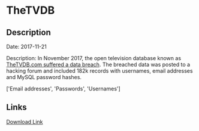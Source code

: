 # TheTVDB

## Description

Date: 2017-11-21

Description:
In November 2017, the open television database known as <a href="https://forums.thetvdb.com/viewtopic.php?f=3&t=43254" target="_blank" rel="noopener">TheTVDB.com suffered a data breach</a>. The breached data was posted to a hacking forum and included 182k records with usernames, email addresses and MySQL password hashes.


['Email addresses', 'Passwords', 'Usernames']

## Links

[Download Link](https://link-to.net/1229997/707.5616751668533/dynamic/?r=aHR0cHM6Ly93d3cubWVkaWFmaXJlLmNvbS92aWV3L21QUVBqMHNJaGdjQ04wNC90aGV0dmRiLmNvbS9maWxl)
